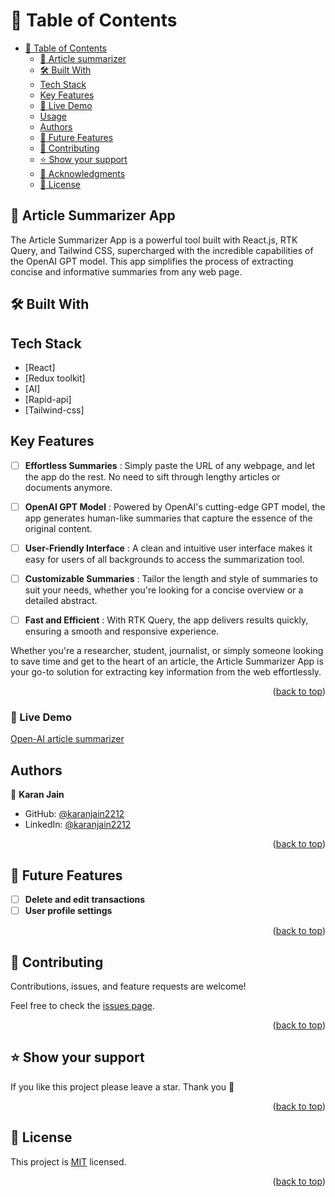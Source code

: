 # 📗 Table of Contents

- [📗 Table of Contents](#-table-of-contents)
  - [📖 Article summarizer ](#about-project-)
  - [🛠 Built With ](#-built-with-)
  - [Tech Stack ](#tech-stack-)
  - [Key Features](#key-features)
  - [🚀 Live Demo](#live-demo)
  - [Usage](#usage)
  - [Authors ](#authors-)
  - [🔭 Future Features ](#-future-features-)
  - [🤝 Contributing ](#-contributing-)
  - [⭐️ Show your support ](#️-show-your-support-)
  - [🙏 Acknowledgments ](#-acknowledgments-)
  - [📝 License ](#-license-)

## 📖 Article Summarizer App<a name="about-project"></a>


The Article Summarizer App is a powerful tool built with React.js, RTK Query, and Tailwind CSS, supercharged with the incredible capabilities of the OpenAI GPT model. This app simplifies the process of extracting concise and informative summaries from any web page.




## 🛠 Built With <a name="built-with"></a>

## Tech Stack <a name="tech-stack"></a>

- [React]
- [Redux toolkit]
- [AI]
- [Rapid-api]
- [Tailwind-css]

## Key Features

- [ ] **Effortless Summaries** : Simply paste the URL of any webpage, and let the app do the rest. No need to sift through lengthy articles or documents anymore.
- [ ] **OpenAI GPT Model** : Powered by OpenAI's cutting-edge GPT model, the app generates human-like summaries that capture the essence of the original content.
- [ ] **User-Friendly Interface** : A clean and intuitive user interface makes it easy for users of all backgrounds to access the summarization tool.
- [ ] **Customizable Summaries** : Tailor the length and style of summaries to suit your needs, whether you're looking for a concise overview or a detailed abstract.
- [ ] **Fast and Efficient** : With RTK Query, the app delivers results quickly, ensuring a smooth and responsive experience.



Whether you're a researcher, student, journalist, or simply someone looking to save time and get to the heart of an article, the Article Summarizer App is your go-to solution for extracting key information from the web effortlessly.


<p align="right">(<a href="#readme-top">back to top</a>)</p>

### 🚀 Live Demo <a name="live-demo"></a>

<a href="https://article-summary-opan-ai.netlify.app/" target="_blank">Open-AI article summarizer</a>



## Authors <a name="authors"></a>

👤 **Karan Jain**

- GitHub: [@karanjain2212](https://github.com/karanjain2212)
- LinkedIn: [@karanjain2212](https://linkedin.com/in/karanjain2212)

<p align="right">(<a href="#readme-top">back to top</a>)</p>

## 🔭 Future Features <a name="future-features"></a>

- [ ] **Delete and edit transactions**
- [ ] **User profile settings**

<p align="right">(<a href="#readme-top">back to top</a>)</p>

## 🤝 Contributing <a name="contributing"></a>

Contributions, issues, and feature requests are welcome!

Feel free to check the [issues page](https://github.com/karanJ2212/AI-summarizer.git/issues).

<p align="right">(<a href="#readme-top">back to top</a>)</p>

## ⭐️ Show your support <a name="support"></a>

If you like this project please leave a star. Thank you 🙏

<p align="right">(<a href="#readme-top">back to top</a>)</p>



## 📝 License <a name="license"></a>

This project is [MIT](./LICENSE) licensed.

<p align="right">(<a href="#readme-top">back to top</a>)</p>

